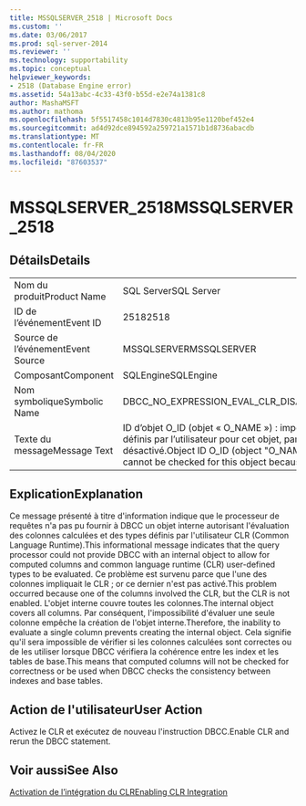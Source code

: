 ```yaml
---
title: MSSQLSERVER_2518 | Microsoft Docs
ms.custom: ''
ms.date: 03/06/2017
ms.prod: sql-server-2014
ms.reviewer: ''
ms.technology: supportability
ms.topic: conceptual
helpviewer_keywords:
- 2518 (Database Engine error)
ms.assetid: 54a13abc-4c33-43f0-b55d-e2e74a1381c8
author: MashaMSFT
ms.author: mathoma
ms.openlocfilehash: 5f5517458c1014d7830c4813b95e1120bef452e4
ms.sourcegitcommit: ad4d92dce894592a259721a1571b1d8736abacdb
ms.translationtype: MT
ms.contentlocale: fr-FR
ms.lasthandoff: 08/04/2020
ms.locfileid: "87603537"
---
```

# <a name="mssqlserver_2518"></a><span data-ttu-id="f40ef-102">MSSQLSERVER_2518</span><span class="sxs-lookup"><span data-stu-id="f40ef-102">MSSQLSERVER_2518</span></span>
    
## <a name="details"></a><span data-ttu-id="f40ef-103">Détails</span><span class="sxs-lookup"><span data-stu-id="f40ef-103">Details</span></span>  
  
|||  
|-|-|  
|<span data-ttu-id="f40ef-104">Nom du produit</span><span class="sxs-lookup"><span data-stu-id="f40ef-104">Product Name</span></span>|<span data-ttu-id="f40ef-105">SQL Server</span><span class="sxs-lookup"><span data-stu-id="f40ef-105">SQL Server</span></span>|  
|<span data-ttu-id="f40ef-106">ID de l’événement</span><span class="sxs-lookup"><span data-stu-id="f40ef-106">Event ID</span></span>|<span data-ttu-id="f40ef-107">2518</span><span class="sxs-lookup"><span data-stu-id="f40ef-107">2518</span></span>|  
|<span data-ttu-id="f40ef-108">Source de l’événement</span><span class="sxs-lookup"><span data-stu-id="f40ef-108">Event Source</span></span>|<span data-ttu-id="f40ef-109">MSSQLSERVER</span><span class="sxs-lookup"><span data-stu-id="f40ef-109">MSSQLSERVER</span></span>|  
|<span data-ttu-id="f40ef-110">Composant</span><span class="sxs-lookup"><span data-stu-id="f40ef-110">Component</span></span>|<span data-ttu-id="f40ef-111">SQLEngine</span><span class="sxs-lookup"><span data-stu-id="f40ef-111">SQLEngine</span></span>|  
|<span data-ttu-id="f40ef-112">Nom symbolique</span><span class="sxs-lookup"><span data-stu-id="f40ef-112">Symbolic Name</span></span>|<span data-ttu-id="f40ef-113">DBCC_NO_EXPRESSION_EVAL_CLR_DISABLED</span><span class="sxs-lookup"><span data-stu-id="f40ef-113">DBCC_NO_EXPRESSION_EVAL_CLR_DISABLED</span></span>|  
|<span data-ttu-id="f40ef-114">Texte du message</span><span class="sxs-lookup"><span data-stu-id="f40ef-114">Message Text</span></span>|<span data-ttu-id="f40ef-115">ID d’objet O_ID (objet « O_NAME ») : impossible de vérifier les colonnes calculées et les types définis par l’utilisateur pour cet objet, parce que le CLR (Common Language Runtime) est désactivé.</span><span class="sxs-lookup"><span data-stu-id="f40ef-115">Object ID O_ID (object "O_NAME"): Computed columns and user-defined types cannot be checked for this object because the common language runtime (CLR) is disabled.</span></span>|  
  
## <a name="explanation"></a><span data-ttu-id="f40ef-116">Explication</span><span class="sxs-lookup"><span data-stu-id="f40ef-116">Explanation</span></span>  
 <span data-ttu-id="f40ef-117">Ce message présenté à titre d'information indique que le processeur de requêtes n'a pas pu fournir à DBCC un objet interne autorisant l'évaluation des colonnes calculées et des types définis par l'utilisateur CLR (Common Language Runtime).</span><span class="sxs-lookup"><span data-stu-id="f40ef-117">This informational message indicates that the query processor could not provide DBCC with an internal object to allow for computed columns and common language runtime (CLR) user-defined types to be evaluated.</span></span> <span data-ttu-id="f40ef-118">Ce problème est survenu parce que l'une des colonnes impliquait le CLR ; or ce dernier n'est pas activé.</span><span class="sxs-lookup"><span data-stu-id="f40ef-118">This problem occurred because one of the columns involved the CLR, but the CLR is not enabled.</span></span> <span data-ttu-id="f40ef-119">L'objet interne couvre toutes les colonnes.</span><span class="sxs-lookup"><span data-stu-id="f40ef-119">The internal object covers all columns.</span></span> <span data-ttu-id="f40ef-120">Par conséquent, l'impossibilité d'évaluer une seule colonne empêche la création de l'objet interne.</span><span class="sxs-lookup"><span data-stu-id="f40ef-120">Therefore, the inability to evaluate a single column prevents creating the internal object.</span></span> <span data-ttu-id="f40ef-121">Cela signifie qu'il sera impossible de vérifier si les colonnes calculées sont correctes ou de les utiliser lorsque DBCC vérifiera la cohérence entre les index et les tables de base.</span><span class="sxs-lookup"><span data-stu-id="f40ef-121">This means that computed columns will not be checked for correctness or be used when DBCC checks the consistency between indexes and base tables.</span></span>  
  
## <a name="user-action"></a><span data-ttu-id="f40ef-122">Action de l'utilisateur</span><span class="sxs-lookup"><span data-stu-id="f40ef-122">User Action</span></span>  
 <span data-ttu-id="f40ef-123">Activez le CLR et exécutez de nouveau l'instruction DBCC.</span><span class="sxs-lookup"><span data-stu-id="f40ef-123">Enable CLR and rerun the DBCC statement.</span></span>  
  
## <a name="see-also"></a><span data-ttu-id="f40ef-124">Voir aussi</span><span class="sxs-lookup"><span data-stu-id="f40ef-124">See Also</span></span>  
 [<span data-ttu-id="f40ef-125">Activation de l’intégration du CLR</span><span class="sxs-lookup"><span data-stu-id="f40ef-125">Enabling CLR Integration</span></span>](../clr-integration/clr-integration-enabling.md)  
  
  

